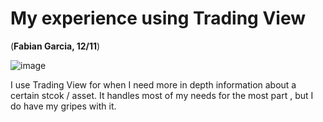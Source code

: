 # My experience using Trading View
(**Fabian Garcia, 12/11**)


![image](https://user-images.githubusercontent.com/68124971/206932444-adf979f1-276d-48e2-8352-07992090bcdc.png)

I use Trading View for when I need more in depth information about a certain stcok / asset. It handles most of my needs for the most part , but I do have my gripes with it. 
